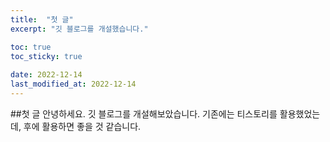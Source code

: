 ```yaml
---
title:  "첫 글"
excerpt: "깃 블로그를 개설했습니다."

toc: true
toc_sticky: true
 
date: 2022-12-14
last_modified_at: 2022-12-14
---
```


##첫 글
안녕하세요.
깃 블로그를 개설해보았습니다. 기존에는 티스토리를 활용했었는데, 후에 활용하면 좋을 것 같습니다.
